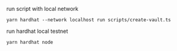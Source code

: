 run script with local network
```
yarn hardhat --network localhost run scripts/create-vault.ts
```

run hardhat local testnet
```
yarn hardhat node
```